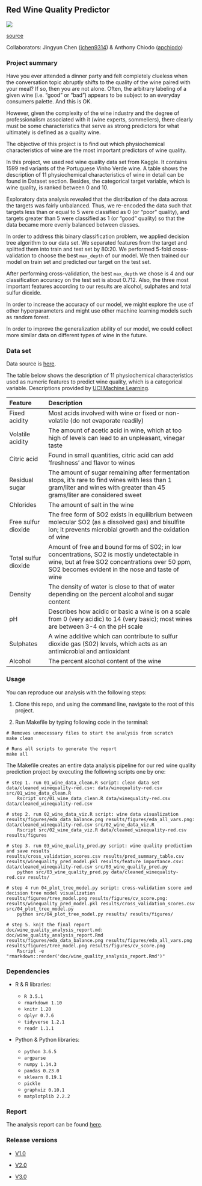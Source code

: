 ## Red Wine Quality Predictor

![](https://media.giphy.com/media/3oKIP5bAoKJFJNOkgM/giphy.gif)

[source](https://media.giphy.com/media/3oKIP5bAoKJFJNOkgM/giphy.gif)

Collaborators: Jingyun Chen ([jchen9314](https://github.com/jchen9314)) & Anthony Chiodo ([apchiodo](https://github.com/apchiod))

### Project summary

Have you ever attended a dinner party and felt completely clueless when the conversation topic abruptly shifts to the quality of the wine paired with your meal? If so, then you are not alone. Often, the arbitrary labeling of a given wine (i.e. “good” or “bad”) appears to be subject to an everyday consumers palette. And this is OK. 

However, given the complexity of the wine industry and the degree of professionalism associated with it (wine experts, sommeliers), there clearly must be some characteristics that serve as strong predictors for what ultimately is defined as a quality wine.

The objective of this project is to find out which physiochemical characteristics of wine are the most important predictors of wine quality.

In this project, we used red wine quality data set from Kaggle. It contains 1599 red variants of the Portuguese Vinho Verde wine. A table shows the description of 11 physiochemical characteristics of wine in detail can be found in Dataset section. Besides, the categorical target variable, which is wine quality, is ranked between 0 and 10. 

Exploratory data analysis revealed that the distribution of the data across the targets was fairly unbalanced. Thus, we re-encoded the data such that targets less than or equal to 5 were classified as 0 (or “poor” quality), and targets greater than 5 were classified as 1 (or “good” quality) so that the data became more evenly balanced between classes.

In order to address this binary classification problem, we applied decision tree algorithm to our data set. We separated features from the target and splitted them into train and test set by 80:20. We performed 5-fold cross-validation to choose the best `max_depth` of our model. We then trained our model on train set and predicted our target on the test set. 

After performing cross-validation, the best `max_depth` we chose is 4 and our classification accuracy on the test set is about 0.712. Also, the three most important features according to our results are alcohol, sulphates and total sulfur dioxide.

In order to increase the accuracy of our model, we might explore the use of other hyperparameters and might use other machine learning models such as random forest.

In order to improve the generalization ability of our model, we could collect more similar data on different types of wine in the future.

### Data set
Data source is [here](https://www.kaggle.com/uciml/red-wine-quality-cortez-et-al-2009). 

The table below shows the description of 11 physiochemical characteristics used as numeric features to predict wine quality, which is a categorical variable. Descriptions provided by [UCI Machine Learning](https://www.kaggle.com/uciml/red-wine-quality-cortez-et-al-2009).

| Feature              | Description                                                                                                                                                                                     |
| :------------------- | :---------------------------------------------------------------------------------------------------------------------------------------------------------------------------------------------- |
| Fixed acidity        | Most acids involved with wine or fixed or non-volatile (do not evaporate readily)                                                                                                                |
| Volatile acidity     | The amount of acetic acid in wine, which at too high of levels can lead to an unpleasant, vinegar taste                                                                                         |
| Citric acid          | Found in small quantities, citric acid can add ‘freshness’ and flavor to wines                                                                                                                  |
| Residual sugar       | The amount of sugar remaining after fermentation stops, it’s rare to find wines with less than 1 gram/liter and wines with greater than 45 grams/liter are considered sweet                     |
| Chlorides            | The amount of salt in the wine                                                                                                                                                                  |
| Free sulfur dioxide  | The free form of SO2 exists in equilibrium between molecular SO2 (as a dissolved gas) and bisulfite ion; it prevents microbial growth and the oxidation of wine                                 |
| Total sulfur dioxide | Amount of free and bound forms of S02; in low concentrations, SO2 is mostly undetectable in wine, but at free SO2 concentrations over 50 ppm, SO2 becomes evident in the nose and taste of wine |
| Density              | The density of water is close to that of water depending on the percent alcohol and sugar content                                                                                               |
| pH                   | Describes how acidic or basic a wine is on a scale from 0 (very acidic) to 14 (very basic); most wines are between 3-4 on the pH scale                                                          |
| Sulphates            | A wine additive which can contribute to sulfur dioxide gas (S02) levels, which acts as an antimicrobial and antioxidant                                                                          |
| Alcohol              | The percent alcohol content of the wine                                                                                                                                                         |

### Usage

You can reproduce our analysis with the following steps:

1. Clone this repo, and using the command line, navigate to the root of this project.

2. Run Makefile by typing following code in the terminal:

```
# Removes unnecessary files to start the analysis from scratch
make clean

# Runs all scripts to generate the report
make all
```
The Makefile creates an entire data analysis pipeline for our red wine quality prediction project by executing the following scripts one by one:

```
# step 1. run 01_wine_data_clean.R script: clean data set
data/cleaned_winequality-red.csv: data/winequality-red.csv src/01_wine_data_clean.R
	Rscript src/01_wine_data_clean.R data/winequality-red.csv data/cleaned_winequality-red.csv

# step 2. run 02_wine_data_viz.R script: wine data visualization
results/figures/eda_data_balance.png results/figures/eda_all_vars.png: data/cleaned_winequality-red.csv src/02_wine_data_viz.R
	Rscript src/02_wine_data_viz.R data/cleaned_winequality-red.csv results/figures

# step 3. run 03_wine_quality_pred.py script: wine quality prediction and save results
results/cross_validation_scores.csv results/pred_summary_table.csv results/winequality_pred_model.pkl results/feature_importance.csv: data/cleaned_winequality-red.csv src/03_wine_quality_pred.py
	python src/03_wine_quality_pred.py data/cleaned_winequality-red.csv results/

# step 4 run 04_plot_tree_model.py script: cross-validation score and decision tree model visualization
results/figures/tree_model.png results/figures/cv_score.png: results/winequality_pred_model.pkl results/cross_validation_scores.csv src/04_plot_tree_model.py
	python src/04_plot_tree_model.py results/ results/figures/

# step 5. knit the final report
doc/wine_quality_analysis_report.md: doc/wine_quality_analysis_report.Rmd results/figures/eda_data_balance.png results/figures/eda_all_vars.png results/figures/tree_model.png results/figures/cv_score.png
	Rscript -e "rmarkdown::render('doc/wine_quality_analysis_report.Rmd')"
```


### Dependencies

- R & R libraries:

	- `R 3.5.1`
	- `rmarkdown 1.10`
	- `knitr 1.20`
	- `dplyr 0.7.6`
	- `tidyverse 1.2.1`
	- `readr 1.1.1`

- Python & Python libraries:
 
    - `python 3.6.5`
	- `argparse`
	- `numpy 1.14.3`
	- `pandas 0.23.0`
	- `sklearn 0.19.1`
	- `pickle`
	- `graphviz 0.10.1`
	- `matplotplib 2.2.2`

### Report
The analysis report can be found [here](https://github.com/jchen9314/DSCI_522_jchen9314_apchiodo/blob/master/doc/wine_quality_analysis_report.md).

### Release versions

- [V1.0](https://github.com/UBC-MDS/DSCI_522_jchen9314_apchiodo/tree/v1.0)

- [V2.0](https://github.com/UBC-MDS/DSCI_522_jchen9314_apchiodo/tree/v2.0)

- [V3.0](https://github.com/UBC-MDS/DSCI_522_jchen9314_apchiodo/tree/v3.0)
